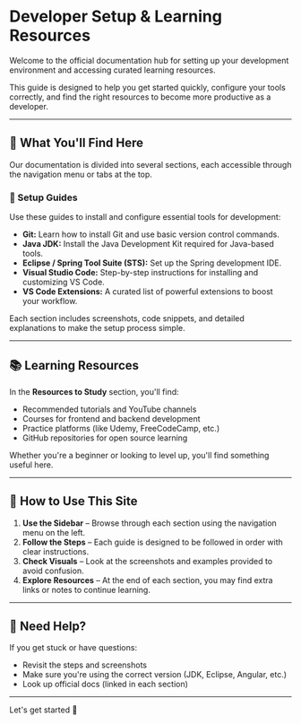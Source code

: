 # Developer Setup & Learning Resources

Welcome to the official documentation hub for setting up your development environment and accessing curated learning resources.

This guide is designed to help you get started quickly, configure your tools correctly, and find the right resources to become more productive as a developer.

---

## 🔧 What You'll Find Here

Our documentation is divided into several sections, each accessible through the navigation menu or tabs at the top.

### 📁 Setup Guides

Use these guides to install and configure essential tools for development:

- **Git:** Learn how to install Git and use basic version control commands.
- **Java JDK:** Install the Java Development Kit required for Java-based tools.
- **Eclipse / Spring Tool Suite (STS):** Set up the Spring development IDE.
- **Visual Studio Code:** Step-by-step instructions for installing and customizing VS Code.
- **VS Code Extensions:** A curated list of powerful extensions to boost your workflow.

Each section includes screenshots, code snippets, and detailed explanations to make the setup process simple.

---

## 📚 Learning Resources

In the **Resources to Study** section, you'll find:

- Recommended tutorials and YouTube channels
- Courses for frontend and backend development
- Practice platforms (like Udemy, FreeCodeCamp, etc.)
- GitHub repositories for open source learning

Whether you're a beginner or looking to level up, you'll find something useful here.

---

## 🧭 How to Use This Site

1. **Use the Sidebar** – Browse through each section using the navigation menu on the left.
2. **Follow the Steps** – Each guide is designed to be followed in order with clear instructions.
3. **Check Visuals** – Look at the screenshots and examples provided to avoid confusion.
4. **Explore Resources** – At the end of each section, you may find extra links or notes to continue learning.

---

## 🙋 Need Help?

If you get stuck or have questions:

- Revisit the steps and screenshots
- Make sure you're using the correct version (JDK, Eclipse, Angular, etc.)
- Look up official docs (linked in each section)

---

Let's get started 🚀

